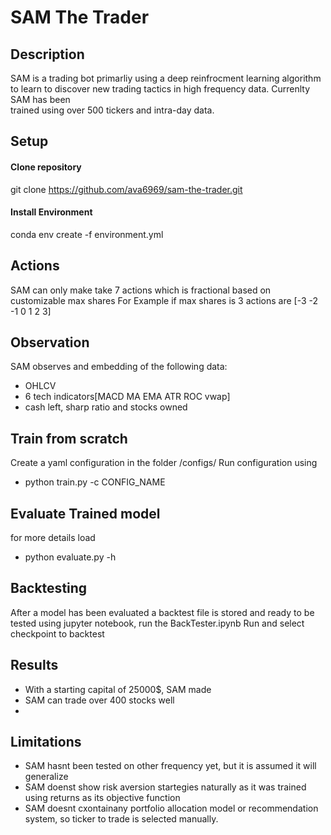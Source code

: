 # SAM The Trader
## Description
 SAM is a trading bot primarliy using a deep reinfrocment learning algorithm to learn to discover new trading tactics in high frequency data. Currenlty SAM has been     
 trained using over 500 tickers and intra-day data. 

## Setup
#### Clone repository
git clone https://github.com/ava6969/sam-the-trader.git

#### Install Environment
conda env create -f environment.yml

## Actions
 SAM can only make take 7 actions which is fractional based on customizable max shares 
 For Example
 if max shares is 3
 actions are [-3 -2 -1 0 1 2 3]
 
## Observation
SAM observes and embedding of the following data:
  - OHLCV
  - 6 tech indicators[MACD MA EMA ATR ROC vwap]
  - cash left, sharp ratio and stocks owned
 
## Train from scratch
Create a yaml configuration in the folder /configs/
Run configuration using
- python train.py -c CONFIG_NAME

## Evaluate Trained model 
for more details load
- python evaluate.py -h

## Backtesting
After a model has been evaluated a backtest file is stored and ready to be tested
using jupyter notebook, run the BackTester.ipynb
Run and select checkpoint to backtest

## Results
- With a starting capital of 25000$, SAM made 
- SAM can trade over 400 stocks well
- 

## Limitations
- SAM hasnt been tested on other frequency yet, but it is assumed it will generalize
- SAM doenst show risk aversion startegies naturally as it was trained using returns as its objective function
- SAM doesnt cxontainany portfolio allocation model or recommendation system, so ticker to trade is selected manually.
